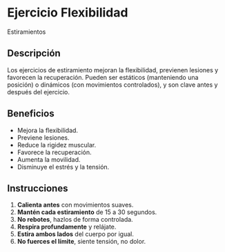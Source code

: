 # Ejercicio Flexibilidad
Estiramientos
## Descripción
Los ejercicios de estiramiento mejoran la flexibilidad, previenen lesiones y favorecen la recuperación. Pueden ser estáticos (manteniendo una posición) o dinámicos (con movimientos controlados), y son clave antes y después del ejercicio.
## Beneficios
- Mejora la flexibilidad.  
- Previene lesiones.  
- Reduce la rigidez muscular.  
- Favorece la recuperación.  
- Aumenta la movilidad.  
- Disminuye el estrés y la tensión.
## Instrucciones
1. **Calienta antes** con movimientos suaves.  
2. **Mantén cada estiramiento** de 15 a 30 segundos.  
3. **No rebotes**, hazlos de forma controlada.  
4. **Respira profundamente** y relájate.  
5. **Estira ambos lados** del cuerpo por igual.  
6. **No fuerces el límite**, siente tensión, no dolor.
